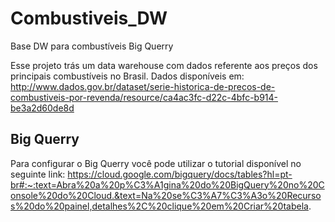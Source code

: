 
# Combustiveis_DW
 Base DW para combustíveis Big Querry
 
 Esse projeto trás um data warehouse com dados referente aos preços dos principais combustíveis no Brasil. 
 Dados disponíveis em: 
 http://www.dados.gov.br/dataset/serie-historica-de-precos-de-combustiveis-por-revenda/resource/ca4ac3fc-d22c-4bfc-b914-be3a2d60de8d

## Big Querry
Para configurar o Big Querry você pode utilizar o tutorial disponível no seguinte link:
https://cloud.google.com/bigquery/docs/tables?hl=pt-br#:~:text=Abra%20a%20p%C3%A1gina%20do%20BigQuery%20no%20Console%20do%20Cloud.&text=Na%20se%C3%A7%C3%A3o%20Recursos%20do%20painel,detalhes%2C%20clique%20em%20Criar%20tabela.
